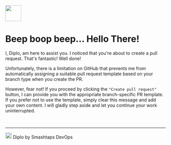 
<img src="https://avatars.slack-edge.com/2022-11-03/4316303155461_d38d6be546d133226b94_512.png" width="50" />

# Beep boop beep... Hello There!

I, Diplo, am here to assist you. I noticed that you're about to create a pull request. That's fantastic! Well done!

Unfortunately, there is a limitation on GitHub that prevents me from automatically assigning a suitable pull request template based on your branch type when you create the PR.

However, fear not! If you proceed by clicking the `"Create pull request"` button, I can provide you with the appropriate branch-specific PR template. If you prefer not to use the template, simply clear this message and add your own content. I will gladly step aside and let you continue your work uninterrupted.

<br/>

---
<img src="https://smashtaps-web-assets.netlify.com/img/favicon.png" width="20"/> Diplo by Smashtaps DevOps